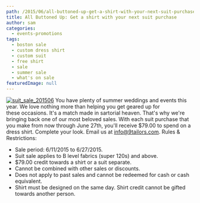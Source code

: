 ```yaml
---
path: /2015/06/all-buttoned-up-get-a-shirt-with-your-next-suit-purchase/
title: All Buttoned Up: Get a shirt with your next suit purchase
author: sam
categories: 
  - events-promotions
tags: 
  - boston sale
  - custom dress shirt
  - custom suit
  - free shirt
  - sale
  - summer sale
  - what's on sale
featuredImage: null
---
```

[![suit_sale_201506](http://blog.9tailors.com/uploads/suit_sale_201506.jpg)](http://blog.9tailors.com/uploads/suit_sale_201506.jpg) You have plenty of summer weddings and events this year. We love nothing more than helping you get geared up for these occasions. It's a match made in sartorial heaven. That's why we're bringing back one of our most beloved sales. With each suit purchase that you make from now through June 27th, you'll receive $79.00 to spend on a dress shirt. Complete your look. Email us at [info@9tailors.com](mailto:info@9tailors.com). Rules & Restrictions:

*   Sale period: 6/11/2015 to 6/27/2015.
*   Suit sale applies to B level fabrics (super 120s) and above.
*   $79.00 credit towards a shirt or a suit separate.
*   Cannot be combined with other sales or discounts.
*   Does not apply to past sales and cannot be redeemed for cash or cash equivalent.
*   Shirt must be designed on the same day. Shirt credit cannot be gifted towards another person.